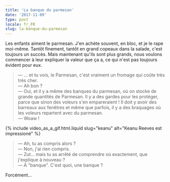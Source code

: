 ```yaml
---
title: 'La banque du parmesan'
date: '2017-11-09'
type: post
locale: fr_FR
slug: la-banque-du-parmesan
---
```


Les enfants aiment le parmesan. J'en achète souvent, en bloc, et je le rape moi-même. Tantôt finement, tantôt en grand copeaux dans la salade, c'est toujours un succès. Mais maintenant qu'ils sont plus grands, nous voulons commencer à leur expliquer la valeur que ça a, ce qui n'est pas toujours évident pour eux.

<!-- more -->

> — … et tu vois, le Parmesan, c'est vraiment un fromage qui coûte très très cher.  
> — Ah bon ?  
> — Oui, et il y a même des banques du parmesan, où on stocke de grande quantités de Parmesan. Il y a des gardes pour les protéger, parce que sinon des voleurs s'en empareraient ! Il doit y avoir des barreaux aux fenêtres et même que parfois, il y a des braquages où les voleurs repartent avec du parmesan.  
> — Woaw !

{% include video_as_a_gif.html.liquid
slug="keanu"
alt="Keanu Reeves est impressioné"
%}

> — Ah, tu as compris alors ?  
> — Non, j'ai rien compris.  
> — Zut… mais tu as arrêté de comprendre où exactement, que j'explique à nouveau ?  
> — À "banque". C'est quoi, une banque ?

Forcément…
